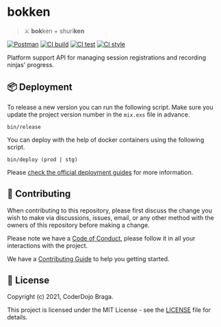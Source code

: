 [postman-badge]: https://img.shields.io/badge/Postman-ef5b25.svg?logo=postman&colorA=ef5b25&logoColor=white
[postman-documentation]: https://documenter.getpostman.com/view/14049085/TzCTXj9E
[ci-build-status]: https://github.com/coderdojobraga/bokken/actions/workflows/build.yml/badge.svg
[ci-build-workflow]: https://github.com/coderdojobraga/bokken/actions/workflows/build.yml
[ci-test-status]: https://github.com/coderdojobraga/bokken/actions/workflows/test.yml/badge.svg
[ci-test-workflow]: https://github.com/coderdojobraga/bokken/actions/workflows/test.yml
[ci-style-status]: https://github.com/coderdojobraga/bokken/actions/workflows/style.yml/badge.svg
[ci-style-workflow]: https://github.com/coderdojobraga/bokken/actions/workflows/style.yml
[contributing]: CONTRIBUTING.md
[code_of_conduct]: CODE_OF_CONDUCT.md
[license]: LICENSE.txt

# bokken

> ⚔️  **bok**ken + shuri**ken**

[![Postman][postman-badge]][postman-documentation]
[![CI build][ci-build-status]][ci-build-workflow]
[![CI test][ci-test-status]][ci-test-workflow]
[![CI style][ci-style-status]][ci-style-workflow]

Platform support API for managing session registrations and recording ninjas'
progress.

## 📦 Deployment

To release a new version you can run the following script. Make sure you
update the project version number in the `mix.exs` file in advance.

```
bin/release
```

You can deploy with the help of docker containers using the following script.

```
bin/deploy (prod | stg)
```

Please [check the official deployment
guides](https://hexdocs.pm/phoenix/deployment.html) for more information.

## 🤝 Contributing

When contributing to this repository, please first discuss the change you wish
to make via discussions, issues, email, or any other method with the owners of this
repository before making a change.

Please note we have a [Code of Conduct](CODE_OF_CONDUCT.md), please follow it
in all your interactions with the project.

We have a [Contributing Guide][contributing] to help you getting started.

## 📝 License

Copyright (c) 2021, CoderDojo Braga.

This project is licensed under the MIT License - see the [LICENSE][license]
file for details.
